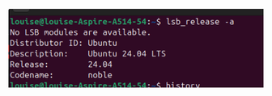 ![alt text](https://github.com/LouiseOliviaPanggabean/09011282328032_TUGAS_SISTEM_OPERASI/blob/main/ScreenShots/Screenshot%20from%202024-08-29%2012-40-05.png?raw=true)

